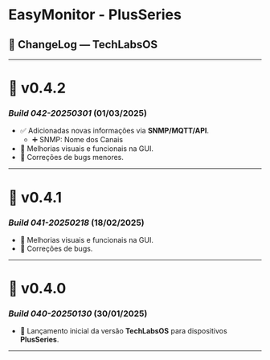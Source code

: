 # EasyMonitor - PlusSeries

## 📌 ChangeLog — TechLabsOS

---
# 🔄 v0.4.2
### *Build 042-20250301* (01/03/2025)
- ✅ Adicionadas novas informações via **SNMP/MQTT/API**.
  - ➕ SNMP: Nome dos Canais
- 🎨 Melhorias visuais e funcionais na GUI.
- 🐞 Correções de bugs menores.

---
# 🔄 v0.4.1
### *Build 041-20250218* (18/02/2025)
- 🎨 Melhorias visuais e funcionais na GUI.
- 🐞 Correções de bugs.
  
---
# 🔄 v0.4.0
### *Build 040-20250130* (30/01/2025)
- 🚀 Lançamento inicial da versão **TechLabsOS** para dispositivos **PlusSeries**.
  
---
